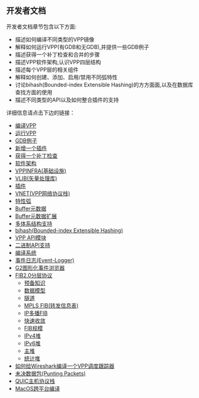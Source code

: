 ## 开发者文档
开发者文档章节包含以下方面:

* 描述如何编译不同类型的VPP镜像
* 解释如何运行VPP(有GDB和无GDB),并提供一些GDB例子
* 描述获得一个补丁检查和合并的步骤
* 描述VPP软件架构,认识VPP四层结构
* 描述每个VPP层的相关组件
* 解释如何创建、添加、启用/禁用不同弧特性
* 讨论bihash(Bounded-index Extensible Hashing)的方方面面,以及在数据库查找方面的使用
* 描述不同类型的API以及如何整合插件的支持

详细信息请点击下边的链接：
* [编译VPP]()
* [运行VPP]()
* [GDB例子]()
* [新增一个插件]()
* [获得一个补丁检查]()
* [软件架构]()
* [VPPINFRA(基础设施)]()
* [VLIB(矢量处理库)]()
* [插件]()
* [VNET(VPP网络协议栈)]()
* [特性弧]()
* [Buffer元数据]()
* [Buffer元数据扩展]()
* [多体系结构支持]()
* [bihash(Bounded-index Extensible Hashing)]()
* [VPP API模块]()
* [二进制API支持]()
* [编译系统]()
* [事件日志(Event-Logger)]()
* [G2图形化事件浏览器]()
* [FIB2.0分层协议]()
  - [预备知识]()
  - [数据模型]()
  - [隧道]()
  - [MPLS FIB(转发信息表)]()
  - [IP多播FIB]()
  - [快速收敛]()
  - [FIB规模]()
  - [IPv4堆]()
  - [IPv6堆]()
  - [主堆]()
  - [统计堆]()
* [如何给Wireshark编译一个VPP调度跟踪器]()
* [未决数据包(Punting Packets)]()
* [QUIC主机协议栈]()
* [MacOS跨平台编译]()